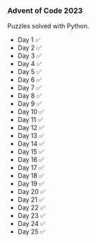 ### Advent of Code 2023

Puzzles solved with Python.

- Day 1  ✅
- Day 2  ✅
- Day 3  ✅
- Day 4  ✅
- Day 5  ✅
- Day 6  ✅
- Day 7  ✅
- Day 8  ✅
- Day 9  ✅
- Day 10 ✅
- Day 11 ✅
- Day 12 ✅
- Day 13 ✅
- Day 14 ✅
- Day 15 ✅
- Day 16 ✅
- Day 17 ✅
- Day 18 ✅
- Day 19 ✅
- Day 20 ✅
- Day 21 ✅
- Day 22 ✅
- Day 23 ✅
- Day 24 ✅
- Day 25 ✅
